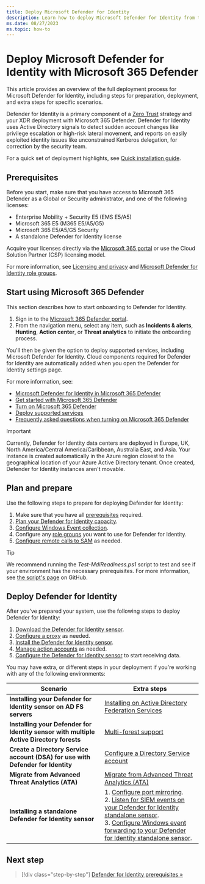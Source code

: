 ```yaml
---
title: Deploy Microsoft Defender for Identity
description: Learn how to deploy Microsoft Defender for Identity from the Microsoft 365 Defender portal.
ms.date: 08/27/2023
ms.topic: how-to
---
```


# Deploy Microsoft Defender for Identity with Microsoft 365 Defender

This article provides an overview of the full deployment process for Microsoft Defender for Identity, including steps for preparation, deployment, and extra steps for specific scenarios.

Defender for Identity is a primary component of a [Zero Trust](/security/zero-trust/zero-trust-overview) strategy and your XDR deployment with Microsoft 365 Defender. Defender for Identity uses Active Directory signals to detect sudden account changes like privilege escalation or high-risk lateral movement, and reports on easily exploited identity issues like unconstrained Kerberos delegation, for correction by the security team. <!--should we also mention itdr?-->

For a quick set of deployment highlights, see [Quick installation guide](quick-installation-guide.md).

## Prerequisites

Before you start, make sure that you have access to Microsoft 365 Defender as a Global or Security administrator, and one of the following licenses:

- Enterprise Mobility + Security E5 (EMS E5/A5)
- Microsoft 365 E5 (M365 E5/A5/G5)
- Microsoft 365 E5/A5/G5 Security
- A standalone Defender for Identity license

Acquire your licenses directly via the [Microsoft 365 portal](https://www.microsoft.com/cloud-platform/enterprise-mobility-security-pricing) or use the Cloud Solution Partner (CSP) licensing model.

For more information, see [Licensing and privacy](/defender-for-identity/technical-faq#licensing-and-privacy) and [Microsoft Defender for Identity role groups](role-groups.md).

## Start using Microsoft 365 Defender

This section describes how to start onboarding to Defender for Identity.

1. Sign in to the [Microsoft 365 Defender portal](https://security.microsoft.com). 
1. From the navigation menu, select any item, such as **Incidents & alerts**, **Hunting**, **Action center**, or **Threat analytics** to initiate the onboarding process.

You'll then be given the option to deploy supported services, including Microsoft Defender for Identity. Cloud components required for Defender for Identity are automatically added when you open the Defender for Identity settings page.

For more information, see:

- [Microsoft Defender for Identity in Microsoft 365 Defender](/microsoft-365/security/defender/microsoft-365-security-center-mdi?bc=/defender-for-identity/breadcrumb/toc.json&toc=/defender-for-identity/TOC.json)
- [Get started with Microsoft 365 Defender](/microsoft-365/security/defender/get-started)
- [Turn on Microsoft 365 Defender](/microsoft-365/security/defender/m365d-enable)
- [Deploy supported services](/microsoft-365/security/defender/deploy-supported-services)
- [Frequently asked questions when turning on Microsoft 365 Defender](/microsoft-365/security/defender/m365d-enable-faq)

> [!IMPORTANT]
> Currently, Defender for Identity data centers are deployed in Europe, UK, North America/Central America/Caribbean, Australia East, and Asia. Your instance is created automatically in the Azure region closest to the geographical location of your Azure Active Directory tenant. Once created, Defender for Identity instances aren't movable.

## Plan and prepare

Use the following steps to prepare for deploying Defender for Identity:

1. Make sure that you have all [prerequisites](prerequisites.md) required.
1. [Plan your Defender for Identity capacity](capacity-planning.md).
1. [Configure Windows Event collection](configure-windows-event-collection.md).
1. Configure any [role groups](role-groups.md) you want to use for Defender for Identity.
1. [Configure remote calls to SAM](remote-calls-sam.md) as needed.

> [!TIP]
> We recommend running the *Test-MdiReadiness.ps1* script to test and see if your environment has the necessary prerequisites. For more information, see [the script's page](https://github.com/microsoft/Microsoft-Defender-for-Identity/tree/main/Test-MdiReadiness) on GitHub.
>

## Deploy Defender for Identity

After you've prepared your system, use the following steps to deploy Defender for Identity:

1. [Download the Defender for Identity sensor](download-sensor.md).
1. [Configure a proxy](configure-proxy.md) as needed.
1. [Install the Defender for Identity sensor](install-sensor.md).
1. [Manage action accounts](manage-action-accounts.md) as needed.
1. [Configure the Defender for Identity sensor](configure-sensor-settings.md) to start receiving data.

You may have extra, or different steps in your deployment if you're working with any of the following environments:

|Scenario  |Extra steps  |
|---------|---------|
|**Installing your Defender for Identity sensor on AD FS servers**     |   [Installing on Active Directory Federation Services](active-directory-federation-services.md)      |
|**Installing your Defender for Identity sensor with multiple Active Directory forests**     |  [Multi-forest support](multi-forest.md)       |
| **Create a Directory Service account (DSA) for use with Defender for Identity** | [Configure a Directory Service account](directory-service-accounts.md) |
|**Migrate from Advanced Threat Analytics (ATA)**     |   [Migrate from Advanced Threat Analytics (ATA)](migrate-from-ata-overview.md)      |
| **Installing a standalone Defender for Identity sensor** | 1. [Configure port mirroring](configure-port-mirroring.md). <br>2. [Listen for SIEM events on your Defender for Identity standalone sensor](configure-event-collection.md). <br>3. [Configure Windows event forwarding to your Defender for Identity standalone sensor](configure-event-forwarding.md).|

## Next step

> [!div class="step-by-step"]
> [Defender for Identity prerequisites »](prerequisites.md)

